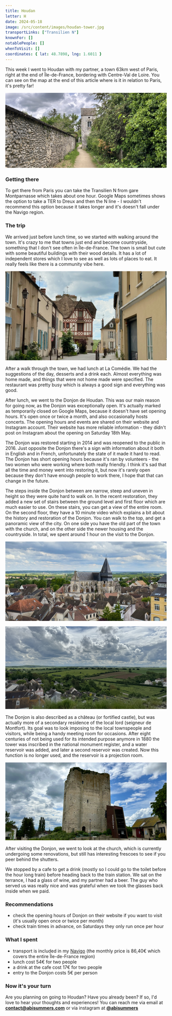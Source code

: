 ```yaml
---
title: Houdan
letter: H
date: 2024-05-18
image: /src/content/images/houdan-tower.jpg
transportLinks: ["Transilien N"]
knownFor: []
notablePeople: []
whenToVisit: []
coordinates: { lat: 48.7898, lng: 1.6011 }
---
```


This week I went to Houdan with my partner, a town 63km west of Paris, right at the end of Île-de-France, bordering with Centre-Val de Loire. You can see on the map at the end of this article where is it in relation to Paris, it's pretty far!

![a path with a tower](../images/houdan-tower.jpg)

### Getting there

To get there from Paris you can take the Transilien N from gare Montparnasse which takes about one hour. Google Maps sometimes shows the option to take a TER to Dreux and then the N line - I wouldn't recommend this option because it takes longer and it's doesn't fall under the Navigo region.

### The trip

We arrived just before lunch time, so we started with walking around the town. It's crazy to me that towns just end and become countryside, something that I don't see often in Île-de-France. The town is small but cute with some beautiful buildings with their wood details. It has a lot of independent stores which I love to see as well as lots of places to eat. It really feels like there is a community vibe here.

![a view from within the town](../images/houdan-town.jpg)

After a walk through the town, we had lunch at La Comédie. We had the suggestions of the day, desserts and a drink each. Almost everything was home made, and things that were not home made were specified. The restaurant was pretty busy which is always a good sign and everything was good.

After lunch, we went to the Donjon de Houdan. This was our main reason for going now, as the Donjon was exceptionally open. It's actually marked as temporarily closed on Google Maps, because it doesn't have set opening hours. It's open once or twice a month, and also occasionally hosts concerts. The opening hours and events are shared on their website and Instagram account. Their website has more reliable information - they didn't post on Instagram about the opening on Saturday 18th May.

The Donjon was restored starting in 2014 and was reopened to the public in 2016. Just opposite the Donjon there's a sign with information about it both in English and in French, unfortunately the state of it made it hard to read. The Donjon has short opening hours because it's ran by volunteers - the two women who were working where both really friendly. I think it's sad that all the time and money went into restoring it, but now it's rarely open because they don't have enough people to work there, I hope that that can change in the future.

The steps inside the Donjon between are narrow, steep and uneven in height so they were quite hard to walk on. In the recent restoration, they added a new set of stairs between the ground level and first floor which are much easier to use. On these stairs, you can get a view of the entire room. On the second floor, they have a 10 minute video which explains a bit about the history and restoration of the Donjon. You can walk to the top, and get a panoramic view of the city. On one side you have the old part of the town with the church, and on the other side the newer housing and the countryside. In total, we spent around 1 hour on the visit to the Donjon.

![a view of the town including the church from the top of the Donjon](../images/houdan-church-view.jpg)

![a view of the countryside from the top of the Donjon](../images/houdan-countryside-view.jpg)

The Donjon is also described as a château (or fortified castle), but was actually more of a secondary residence of the local lord (seigneur de Montfort). Its goal was to look imposing to the local townspeople and visitors, while being a handy meeting room for occasions. After eight centuries of not being used for its intended purpose anymore in 1880 the tower was inscribed in the national monument register, and a water reservoir was added, and later a second reservoir was created. Now this function is no longer used, and the reservoir is a projection room.

![View of the Donjon](../images/houdan-donjon.jpg)

After visiting the Donjon, we went to look at the church, which is currently undergoing some renovations, but still has interesting frescoes to see if you peer behind the shutters.

We stopped by a cafe to get a drink (mostly so I could go to the toilet before the hour long train) before heading back to the train station. We sat on the terrance, I had a glass of wine, and my partner had a beer. The guy who served us was really nice and was grateful when we took the glasses back inside when we paid.

### Recommendations

- check the opening hours of Donjon on their website if you want to visit (it's usually open once or twice per month)
- check train times in advance, on Saturdays they only run once per hour

### What I spent

- transport is included in my [Navigo](/articles/navigo/) (the monthly price is 86,40€ which covers the entire Île-de-France region)
- lunch cost 54€ for two people
- a drink at the cafe cost 17€ for two people
- entry to the Donjon costs 5€ per person

### Now it's your turn

Are you planning on going to Houdan? Have you already been? If so, I'd love to hear your thoughts and experiences! You can reach me via email at **[contact@abisummers.com](mailto:contact@abisummers.com)** or via instagram at **[@abisummers](https://www.instagram.com/abisummers/)**
